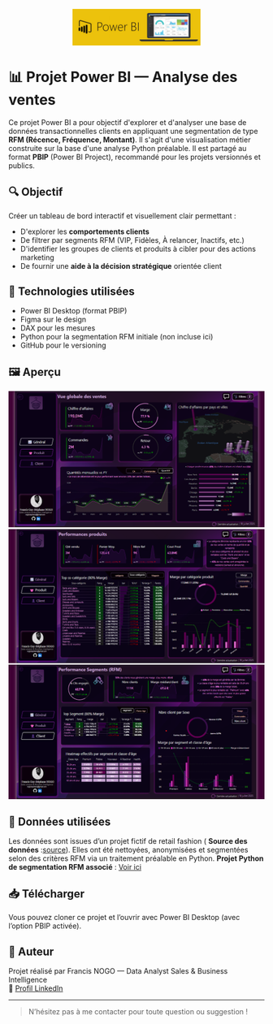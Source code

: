 <p align="center">
  <img src="image/power-bi-banner.jpg" alt="Dataviz powerbi" width="50%">
</p>

# 📊 Projet Power BI — Analyse des ventes 

Ce projet Power BI a pour objectif d'explorer et d'analyser une base de données transactionnelles clients en appliquant une segmentation de type **RFM (Récence, Fréquence, Montant)**. Il s'agit d'une visualisation métier construite sur la base d'une analyse Python préalable.
Il est partagé au format **PBIP** (Power BI Project), recommandé pour les projets versionnés et publics.

## 🔍 Objectif

Créer un tableau de bord interactif et visuellement clair permettant :

- D'explorer les **comportements clients**
- De filtrer par segments RFM (VIP, Fidèles, À relancer, Inactifs, etc.)
- D'identifier les groupes de clients et produits à cibler pour des actions marketing
- De fournir une **aide à la décision stratégique** orientée client


## 🧠 Technologies utilisées

- Power BI Desktop (format PBIP)
- Figma sur le design
- DAX pour les mesures
- Python pour la segmentation RFM initiale (non incluse ici)
- GitHub pour le versioning

## 🖼️ Aperçu

![Page générale](./assets/Dashboard/Page_générale.png)
![Page Produits](./assets/Dashboard/Page_Produits.png)
![Page Client-Segment](./assets/Dashboard/Page_Client.png)

## 📌 Données utilisées

Les données sont issues d’un projet fictif de retail fashion ( **Source des données** :[source]( https://www.kaggle.com)). Elles ont été nettoyées, anonymisées et segmentées selon des critères RFM via un traitement préalable en Python.
**Projet Python de segmentation RFM associé** : [Voir ici](https://github.com/GSDigger01/RFM-Segmentation)
## 📥 Télécharger

Vous pouvez cloner ce projet et l’ouvrir avec Power BI Desktop (avec l’option PBIP activée).

## 📣 Auteur

Projet réalisé par Francis NOGO — Data Analyst Sales & Business Intelligence  
🔗 [Profil LinkedIn](https://www.linkedin.com/in/francis-guy-stephane-nogo-a81bb3217/)

---

> N’hésitez pas à me contacter pour toute question ou suggestion !
